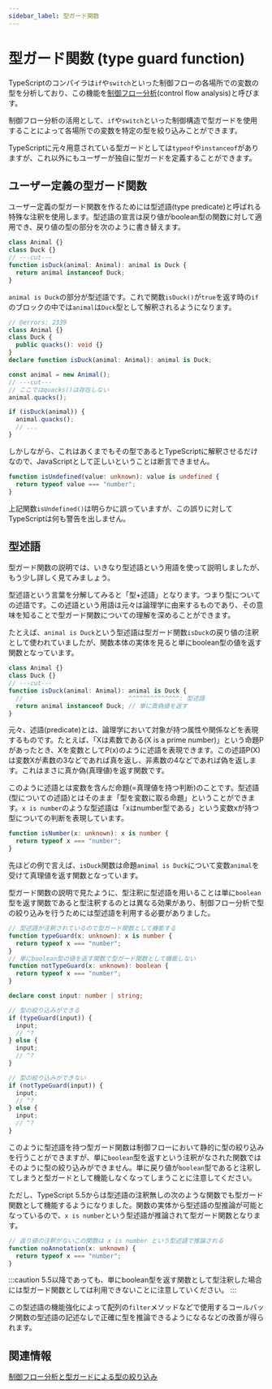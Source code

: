 ```yaml
---
sidebar_label: 型ガード関数
---
```


# 型ガード関数 (type guard function)

TypeScriptのコンパイラは`if`や`switch`といった制御フローの各場所での変数の型を分析しており、この機能を[制御フロー分析](../statements/control-flow-analysis-and-type-guard.md)(control flow analysis)と呼びます。

制御フロー分析の活用として、`if`や`switch`といった制御構造で型ガードを使用することによって各場所での変数を特定の型を絞り込みことができます。

TypeScriptに元々用意されている型ガードとしては`typeof`や`instanceof`がありますが、これ以外にもユーザーが独自に型ガードを定義することができます。

## ユーザー定義の型ガード関数

ユーザー定義の型ガード関数を作るためには型述語(type predicate)と呼ばれる特殊な注釈を使用します。型述語の宣言は戻り値がboolean型の関数に対して適用でき、戻り値の型の部分を次のように書き替えます。

```ts twoslash
class Animal {}
class Duck {}
// ---cut---
function isDuck(animal: Animal): animal is Duck {
  return animal instanceof Duck;
}
```

`animal is Duck`の部分が型述語です。これで関数`isDuck()`が`true`を返す時の`if`のブロックの中では`animal`は`Duck`型として解釈されるようになります。

```ts twoslash
// @errors: 2339
class Animal {}
class Duck {
  public quacks(): void {}
}
declare function isDuck(animal: Animal): animal is Duck;

const animal = new Animal();
// ---cut---
// ここではquacks()は存在しない
animal.quacks();

if (isDuck(animal)) {
  animal.quacks();
  // ...
}
```

しかしながら、これはあくまでもその型であるとTypeScriptに解釈させるだけなので、JavaScriptとして正しいということは断言できません。

```ts twoslash
function isUndefined(value: unknown): value is undefined {
  return typeof value === "number";
}
```

上記関数`isUndefined()`は明らかに誤っていますが、この誤りに対してTypeScriptは何も警告を出しません。

## 型述語

型ガード関数の説明では、いきなり型述語という用語を使って説明しましたが、もう少し詳しく見てみましょう。

型述語という言葉を分解してみると「型+述語」となります。つまり型についての述語です。この述語という用語は元々は論理学に由来するものであり、その意味を知ることで型ガード関数についての理解を深めることができます。

たとえば、`animal is Duck`という型述語は型ガード関数`isDuck`の戻り値の注釈として使われていましたが、関数本体の実体を見ると単にboolean型の値を返す関数となっています。

```ts twoslash
class Animal {}
class Duck {}
// ---cut---
function isDuck(animal: Animal): animal is Duck {
  //                             ^^^^^^^^^^^^^^: 型述語
  return animal instanceof Duck; // 単に真偽値を返す
}
```

元々、述語(predicate)とは、論理学において対象が持つ属性や関係などを表現するものです。たとえば、「Xは素数である(X is a prime number)」という命題Pがあったとき、Xを変数としてP(x)のように述語を表現できます。この述語P(X)は変数Xが素数の3などであれば真を返し、非素数の4などであれば偽を返します。これはまさに真か偽(真理値)を返す関数です。

このように述語とは変数を含んだ命題(=真理値を持つ判断)のことです。型述語(型についての述語)とはそのまま「型を変数に取る命題」ということができます。`x is number`のような型述語は「xはnumber型である」という変数xが持つ型についての判断を表現しています。

```ts
function isNumber(x: unknown): x is number {
  return typeof x === "number";
}
```

先ほどの例で言えば、`isDuck`関数は命題`animal is Duck`について変数`animal`を受けて真理値を返す関数となっています。

型ガード関数の説明で見たように、型注釈に型述語を用いることは単に`boolean`型を返す関数であると型注釈するのとは異なる効果があり、制御フロー分析で型の絞り込みを行うためには型述語を利用する必要がありました。

```ts twoslash
// 型述語が注釈されているので型ガード関数として機能する
function typeGuard(x: unknown): x is number {
  return typeof x === "number";
}
// 単にboolean型の値を返す関数で型ガード関数として機能しない
function notTypeGuard(x: unknown): boolean {
  return typeof x === "number";
}

declare const input: number | string;

// 型の絞り込みができる
if (typeGuard(input)) {
  input;
  // ^?
} else {
  input;
  // ^?
}

// 型の絞り込みができない
if (notTypeGuard(input)) {
  input;
  // ^?
} else {
  input;
  // ^?
}
```

このように型述語を持つ型ガード関数は制御フローにおいて静的に型の絞り込みを行うことができますが、単に`boolean`型を返すという注釈がなされた関数ではそのように型の絞り込みができません。単に戻り値が`boolean`型であると注釈してしまうと型ガードとして機能しなくなってしまうことに注意してください。

ただし、TypeScript 5.5からは型述語の注釈無しの次のような関数でも型ガード関数として機能するようになりました。関数の実体から型述語の型推論が可能となっているので、`x is number`という型述語が推論されて型ガード関数となります。

```ts twoslash
// 返り値の注釈がないこの関数は x is number という型述語で推論される
function noAnnotation(x: unknown) {
  return typeof x === "number";
}
```

:::caution
5.5以降であっても、単にboolean型を返す関数として型注釈した場合には型ガード関数としては利用できないことに注意していください。
:::

この型述語の機能強化によって配列の`filter`メソッドなどで使用するコールバック関数の型述語の記述なしで正確に型を推論できるようになるなどの改善が得られます。

## 関連情報

[制御フロー分析と型ガードによる型の絞り込み](../statements/control-flow-analysis-and-type-guard.md)
